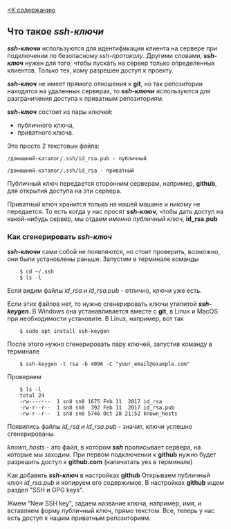 [<К содержанию](./readme.md)

## Что такое ***ssh-ключи***

***ssh-ключи*** используются для идентификации клиента на сервере при подключении по безопасному *ssh-протоколу*. Другими словами, ***ssh-ключ*** нужен для того, чтобы пускать на сервер только определенных клиентов. Только тех, кому разрешен доступ к проекту.

***ssh-ключ*** не имеет прямого отношения к **git**, но так репозитории находятся на удаленных серверах, то ***ssh-ключи*** используются для разграничения доступа к приватным репозиториям.

***ssh-ключ*** состоит из пары ключей:
  - публичного ключа,
- приватного ключа. 

Это просто 2 текстовых файла:

``````brash=
/домашний-каталог/.ssh/id_rsa.pub - публичный
``````

``````brash=
/домашний-каталог/.ssh/id_rsa - приватный
``````

Публичный ключ передается сторонним серверам, например, **github**, для открытия доступа на эти сервера.

 Приватный ключ хранится только на нашей машине и никому не передается. То есть когда у нас просят ***ssh-ключ***, чтобы дать доступ на какой-нибудь сервер, мы отдаем *именно публичный ключ*, **id_rsa.pub**

### Как сгенерировать ***ssh-ключ***

***ssh-ключи*** сами собой не появляются, но стоит проверить, возможно, они были установлены раньше. Запустим в терминале команды

``````brash=
    $ cd ~/.ssh
    $ ls -l
``````

Если видим файлы *id_rsa и id_rsa.pub* - отлично, ключи уже есть.

Если этих файлов нет, то нужно сгенерировать ключи утилитой ***ssh-keygen***. В Windows она устанавливается вместе с **git**, в Linux и MacOS при необходимости установите. В Linux, например, вот так

``````brash=
    $ sudo apt install ssh-keygen
``````

После этого нужно сгенерировать пару ключей, запустив команду в терминале

``````brash=
    $ ssh-keygen -t rsa -b 4096 -C "your_email@example.com"
``````

Проверяем

``````brash
    $ ls -l
    total 24
    -rw-------  1 sn8 sn8 1675 Feb 11  2017 id_rsa
    -rw-r--r--  1 sn8 sn8  392 Feb 11  2017 id_rsa.pub
    -rw-r--r--  1 sn8 sn8 5746 Oct 28 21:52 known_hosts
``````

Появились файлы *id_rsa и id_rsa.pub* - значит, ключи успешно сгенерированы.

*known_hosts* - это файл, в котором ***ssh*** прописывает сервера, на которые мы заходим. При первом подключении к **github** нужно будет разрешить доступ к **github.com** (напечатать yes в терминале)

Как добавить ***ssh-ключ*** в настройках **github**
Открываем публичный ключ *id_rsa.pub* и копируем его содержимое. В настройках **github** ищем раздел "SSH и GPG keys". 

Жмем "New SSH key", задаем название ключа, например, *имя*, и вставляем форму публичный ключ, прямо текстом. Все, теперь у нас есть доступ к нашим приватным репозиториям.
